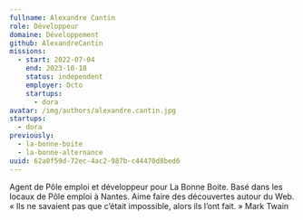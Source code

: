 ```yaml
---
fullname: Alexandre Cantin
role: Développeur
domaine: Développement
github: AlexandreCantin
missions:
  - start: 2022-07-04
    end: 2023-10-18
    status: independent
    employer: Octo
    startups:
      - dora
avatar: /img/authors/alexandre.cantin.jpg
startups:
  - dora
previously:
  - la-bonne-boite
  - la-bonne-alternance
uuid: 62a0f59d-72ec-4ac2-987b-c44470d8bed6
---
```

Agent de Pôle emploi et développeur pour La Bonne Boite. Basé dans les locaux de Pôle emploi à Nantes. Aime faire des découvertes autour du Web.
« Ils ne savaient pas que c’était impossible, alors ils l’ont fait. » Mark Twain